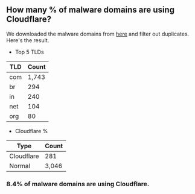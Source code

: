 ## How many % of malware domains are using Cloudflare?


We downloaded the malware domains from [here](https://urlhaus.abuse.ch) and filter out duplicates.
Here's the result.


[//]: # (start replacement)


- Top 5 TLDs

| TLD | Count |
| --- | --- |
| com | 1,743 |
| br | 294 |
| in | 240 |
| net | 104 |
| org | 80 |


- Cloudflare %

| Type | Count |
| --- | --- |
| Cloudflare | 281 |
| Normal | 3,046 |


### 8.4% of malware domains are using Cloudflare.